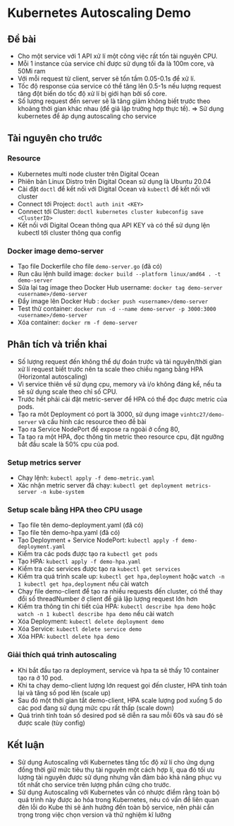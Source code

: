 # Kubernetes Autoscaling Demo

## Đề bài
+ Cho một service với 1 API xử lí một công việc rất tốn tài nguyên CPU.
+ Mỗi 1 instance của service chỉ được sử dụng tối đa là 100m core, và 50Mi ram
+ Với mỗi request từ client, server sẽ tốn tầm 0.05-0.1s để xử lí.
+ Tốc độ response của service có thể tăng lên 0.5-1s nếu lượng request tăng đột biến do tốc độ xử lí bị giới hạn bởi số core.
+ Số lượng request đến server sẽ là tăng giảm không biết trước theo khoảng thời gian khác nhau (để giả lập trường hợp thực tế).
=> Sử dụng kubernetes để áp dụng autoscaling cho service

## Tài nguyên cho trước

### Resource 
+ Kubernetes multi node cluster trên Digital Ocean
+ Phiên bản Linux Distro trên Digital Ocean sử dụng là Ubuntu 20.04
+ Cài đặt ```doctl``` để kết nối với Digital Ocean và ```kubectl``` để kết nối với cluster
+ Connect tới Project: ```doctl auth init <KEY>```
+ Connect tới Cluster: ```doctl kubernetes cluster kubeconfig save <ClusterID>```
+ Kết nối với Digital Ocean thông qua API KEY và có thể sử dụng lện kubectl tới cluster thông qua config

### Docker image demo-server
+ Tạo file Dockerfile cho file ```demo-server.go``` (đã có)
+ Run câu lệnh build image: ```docker build --platform linux/amd64 . -t demo-server```
+ Sửa lại tag image theo Docker Hub username: ```docker tag demo-server <username>/demo-server```
+ Đẩy image lên Docker Hub : ```docker push <username>/demo-server```
+ Test thử container: ```docker run -d --name demo-server -p 3000:3000 <username>/demo-server```
+ Xóa container: ```docker rm -f demo-server```

## Phân tích và triển khai
+ Số lượng request đến không thể dự đoán trước và tài nguyên/thời gian xử lí request biết trước nên ta scale theo chiều ngang bằng HPA (Horizontal autoscaling)
+ Vì service thiên về sử dụng cpu, memory và i/o không đáng kể, nếu ta sẽ sử dụng scale theo chỉ số CPU.
+ Trước hết phải cài đặt metric-server để HPA có thể đọc được metric của pods.
+ Tạo ra môt Deployment có port là 3000, sử dụng image ```vinhtc27/demo-server``` và cấu hình các resource theo đề bài
+ Tạo ra Service NodePort để expose ra ngoài ở cổng 80, 
+ Ta tạo ra một HPA, đọc thông tin metric theo resource cpu, đặt ngưỡng bắt đầu scale là 50% cpu của pod.

### Setup metrics server 
+ Chạy lệnh: ```kubectl apply -f demo-metric.yaml```
+ Xác nhận metric server đã chạy: ```kubectl get deployment metrics-server -n kube-system```
### Setup scale bằng HPA theo CPU usage
+ Tạo file tên demo-deployment.yaml (đã có)
+ Tạo file tên demo-hpa.yaml (đã có)
+ Tạo Deployment + Service NodePort: ```kubectl apply -f demo-deployment.yaml```
+ Kiểm tra các pods được tạo ra ```kubectl get pods```
+ Tạo HPA: ```kubectl apply -f demo-hpa.yaml```
+ Kiểm tra các services được tạo ra ```kubectl get services```
+ Kiểm tra quá trình scale up: ```kubectl get hpa,deployment``` hoặc ```watch -n 1 kubectl get hpa,deployment``` nếu cài watch
+ Chạy file demo-client để tạo ra nhiều requests đến cluster, có thể thay đổi số threadNumber ở client để giả lập lượng request lớn hơn
+ Kiểm tra thông tin chi tiết của HPA: ```kubectl describe hpa demo``` hoặc ```watch -n 1 kubectl describe hpa demo``` nếu cài watch
+ Xóa Deployment: ```kubectl delete deployment demo```
+ Xóa Service: ```kubectl delete service demo```
+ Xóa HPA: ```kubectl delete hpa demo```

### Giải thích quá trình autoscaling
+ Khi bắt đầu tạo ra deployment, service và hpa ta sẽ thấy 10 container tạo ra ở 10 pod.
+ Khi ta chạy demo-client lượng lớn request gọi đến cluster, HPA tính toán lại và tăng số pod lên (scale up)
+ Sau đó một thời gian tắt demo-client, HPA scale lượng pod xuống 5 do các pod đang sử dụng mức cpu rất thấp (scale down)
+ Quá trình tính toán số desired pod sẽ diễn ra sau mỗi 60s và sau đó sẽ được scale (tùy config)

## Kết luận
+ Sử dụng Autoscaling với Kubernetes tăng tốc độ xử lí cho ứng dụng đồng thời giữ mức tiêu thụ tài nguyên một cách hợp lí, qua đó tối ưu lượng tài nguyên được sử dụng nhưng vẫn đảm bảo khả năng phục vụ tốt nhất cho service trên lượng phần cứng cho trước.
+ Sử dụng Autoscaling với Kubernetes vẫn có nhược điểm rằng toàn bộ quá trình này được ảo hóa trong Kubernetes, néu có vấn đề liên quan đên lỗi do Kube thì sẽ ảnh hưởng đến toàn bộ service, nên phải cẩn trọng trong việc chọn version và thử nghiệm kĩ lưỡng

